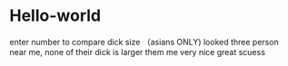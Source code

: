 # Hello-world
enter number to compare dick size （asians ONLY)
looked three person near me, none of their dick is larger them me
very nice
great scuess
